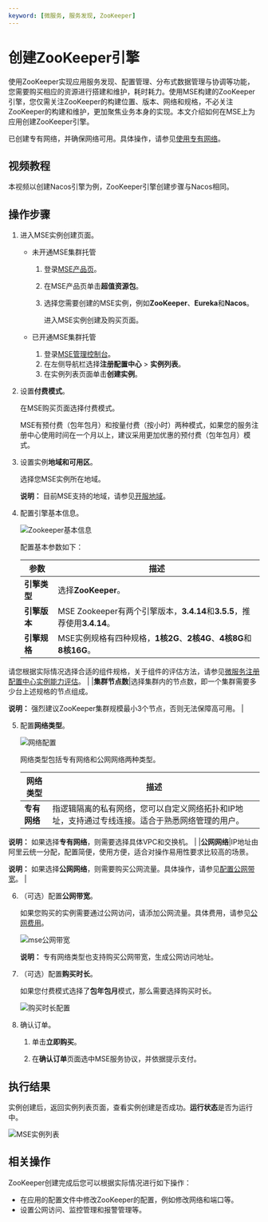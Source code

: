 ```yaml
---
keyword: [微服务, 服务发现, ZooKeeper]
---
```


# 创建ZooKeeper引擎

使用ZooKeeper实现应用服务发现、配置管理、分布式数据管理与协调等功能，您需要购买相应的资源进行搭建和维护，耗时耗力。使用MSE构建的ZooKeeper引擎，您仅需关注ZooKeeper的构建位置、版本、网络和规格，不必关注ZooKeeper的构建和维护，更加聚焦业务本身的实现。本文介绍如何在MSE上为应用创建ZooKeeper引擎。

已创建专有网络，并确保网络可用。具体操作，请参见[使用专有网络](/cn.zh-CN/专有网络和交换机/使用专有网络.md)。

## 视频教程

本视频以创建Nacos引擎为例，ZooKeeper引擎创建步骤与Nacos相同。



## 操作步骤

1.  进入MSE实例创建页面。

    -   未开通MSE集群托管
        1.  登录[MSE产品页](https://www.aliyun.com/product/mse)。
        2.  在MSE产品页单击**超值资源包**。
        3.  选择您需要创建的MSE实例，例如**ZooKeeper**、**Eureka**和**Nacos**。

            进入MSE实例创建及购买页面。

    -   已开通MSE集群托管
        1.  登录[MSE管理控制台](https://mse.console.aliyun.com)。
        2.  在左侧导航栏选择**注册配置中心** \> **实例列表**。
        3.  在实例列表页面单击**创建实例**。
2.  设置**付费模式**。

    在MSE购买页面选择付费模式。

    MSE有预付费（包年包月）和按量付费（按小时）两种模式，如果您的服务注册中心使用时间在一个月以上，建议采用更加优惠的预付费（包年包月）模式。

3.  设置实例**地域和可用区**。

    选择您MSE实例所在地域。

    **说明：** 目前MSE支持的地域，请参见[开服地域](/cn.zh-CN/产品简介/开服地域.md)。

4.  配置引擎基本信息。

    ![Zookeeper基本信息](https://static-aliyun-doc.oss-accelerate.aliyuncs.com/assets/img/zh-CN/1454548161/p176088.png)

    配置基本参数如下：

    |参数|描述|
    |--|--|
    |**引擎类型**|选择**ZooKeeper**。 |
    |**引擎版本**|MSE Zookeeper有两个引擎版本，**3.4.14**和**3.5.5**，推荐使用**3.4.14**。 |
    |**引擎规格**|MSE实例规格有四种规格，**1核2G**、**2核4G**、**4核8G**和**8核16G**。

请您根据实际情况选择合适的组件规格，关于组件的评估方法，请参见[微服务注册配置中心实例能力评估](/cn.zh-CN/产品计费/微服务注册配置中心/微服务注册配置中心实例能力评估.md)。 |
    |**集群节点数**|选择集群内的节点数，即一个集群需要多少台上述规格的节点组成。

**说明：** 强烈建议ZooKeeper集群规模最小3个节点，否则无法保障高可用。 |

5.  配置**网络类型**。

    ![网络配置](https://static-aliyun-doc.oss-accelerate.aliyuncs.com/assets/img/zh-CN/8514229061/p76852.png)

    网络类型包括专有网络和公网网络两种类型。

    |网络类型|描述|
    |----|--|
    |**专有网络**|指逻辑隔离的私有网络，您可以自定义网络拓扑和IP地址，支持通过专线连接。适合于熟悉网络管理的用户。

**说明：** 如果选择**专有网络**，则需要选择具体VPC和交换机。 |
    |**公网网络**|IP地址由阿里云统一分配，配置简便，使用方便，适合对操作易用性要求比较高的场景。

**说明：** 如果选择**公网网络**，则需要购买公网流量。具体操作，请参见[配置公网带宽](#step_f4y_or4_c1t)。 |

6.  （可选）配置**公网带宽**。

    如果您购买的实例需要通过公网访问，请添加公网流量。具体费用，请参见[公网费用](/cn.zh-CN/产品计费/微服务注册配置中心/价格说明.md)。

    ![mse公网带宽](https://static-aliyun-doc.oss-accelerate.aliyuncs.com/assets/img/zh-CN/8514229061/p207149.png)

    **说明：** 专有网络类型也支持购买公网带宽，生成公网访问地址。

7.  （可选）配置**购买时长**。

    如果您付费模式选择了**包年包月**模式，那么需要选择购买时长。

    ![购买时长配置](https://static-aliyun-doc.oss-accelerate.aliyuncs.com/assets/img/zh-CN/6781309951/p76907.png)

8.  确认订单。

    1.  单击**立即购买**。

    2.  在**确认订单**页面选中MSE服务协议，并依据提示支付。


## 执行结果

实例创建后，返回实例列表页面，查看实例创建是否成功。**运行状态**是否为运行中。

![MSE实例列表](https://static-aliyun-doc.oss-accelerate.aliyuncs.com/assets/img/zh-CN/5781309951/p51162.png)

## 相关操作

ZooKeeper创建完成后您可以根据实际情况进行如下操作：

-   在应用的配置文件中修改ZooKeeper的配置，例如修改网络和端口等。
-   设置公网访问、监控管理和报警管理等。


